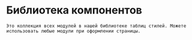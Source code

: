 # Библиотека компонентов
`Это коллекция всех модулей в нашей библиотеке таблиц стилей.
Можете использовать любые модули при оформлении страницы.`